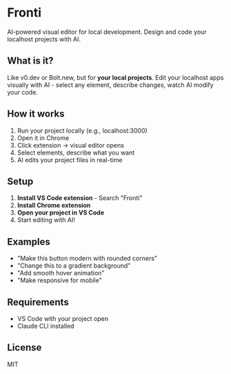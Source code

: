 # Fronti

AI-powered visual editor for local development. Design and code your localhost projects with AI.

## What is it?

Like v0.dev or Bolt.new, but for **your local projects**. Edit your localhost apps visually with AI - select any element, describe changes, watch AI modify your code.

## How it works

1. Run your project locally (e.g., localhost:3000)
2. Open it in Chrome
3. Click extension → visual editor opens
4. Select elements, describe what you want
5. AI edits your project files in real-time

## Setup

1. **Install VS Code extension** - Search "Fronti"
2. **Install Chrome extension**
3. **Open your project in VS Code**
4. Start editing with AI!

## Examples

- "Make this button modern with rounded corners"
- "Change this to a gradient background"
- "Add smooth hover animation"
- "Make responsive for mobile"

## Requirements

- VS Code with your project open
- Claude CLI installed

## License

MIT
